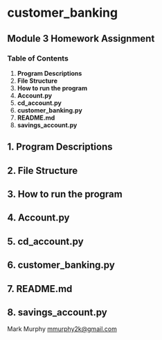 # customer_banking
## Module 3 Homework Assignment
### Table of Contents
1. **Program Descriptions**
2. **File Structure**
3. **How to run the program**
4. **Account.py**
5. **cd_account.py**
6. **customer_banking.py**
7. **README.md**
8. **savings_account.py**


## 1. **Program Descriptions**

## 2. **File Structure**

## 3. **How to run the program**

## 4. **Account.py**

## 5. **cd_account.py**

## 6. **customer_banking.py**

## 7. **README.md**

## 8. **savings_account.py**






Mark Murphy mmurphy2k@gmail.com
